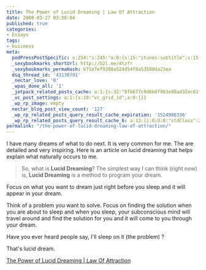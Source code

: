 ```yaml
---
title: The Power of Lucid Dreaming | Law Of Attraction
date: 2008-03-27 03:58:04
published: true
categories:
- Essays
tags:
- business
meta:
  podPressPostSpecific: s:254:"s:245:"a:6:{s:15:"itunes:subtitle";s:15:"##PostExcerpt##";s:14:"itunes:summary";s:15:"##PostExcerpt##";s:15:"itunes:keywords";s:17:"##WordPressCats##";s:13:"itunes:author";s:10:"##Global##";s:15:"itunes:explicit";s:2:"No";s:12:"itunes:block";s:2:"No";}";";
  _sexybookmarks_shortUrl: http://b2l.me/4tzfr
  _sexybookmarks_permaHash: b71e7ef9308a524d54f8a53580da23ea
  dsq_thread_id: '43130791'
  _nectar_love: '0'
  _wpas_done_all: '1'
  _jetpack_related_posts_cache: a:1:{s:32:"8f6677c9d6b0f903e98ad32ec61f8deb";a:2:{s:7:"expires";i:1465796640;s:7:"payload";a:3:{i:0;a:1:{s:2:"id";i:1373;}i:1;a:1:{s:2:"id";i:1285;}i:2;a:1:{s:2:"id";i:396;}}}}
  _vc_post_settings: a:1:{s:10:"vc_grid_id";a:0:{}}
  _wp_rp_image: empty
  nectar_blog_post_view_count: '127'
  _wp_rp_related_posts_query_result_cache_expiration: '1524986336'
  _wp_rp_related_posts_query_result_cache_6: a:12:{i:0;O:8:"stdClass":2:{s:7:"post_id";s:3:"364";s:5:"score";s:18:"27.901535972537943";}i:1;O:8:"stdClass":2:{s:7:"post_id";s:3:"396";s:5:"score";s:17:"26.12267530592472";}i:2;O:8:"stdClass":2:{s:7:"post_id";s:3:"178";s:5:"score";s:17:"24.51204812110575";}i:3;O:8:"stdClass":2:{s:7:"post_id";s:2:"18";s:5:"score";s:17:"24.51204812110575";}i:4;O:8:"stdClass":2:{s:7:"post_id";s:3:"121";s:5:"score";s:16:"24.2197348279592";}i:5;O:8:"stdClass":2:{s:7:"post_id";s:3:"357";s:5:"score";s:17:"23.25671235565583";}i:6;O:8:"stdClass":2:{s:7:"post_id";s:3:"717";s:5:"score";s:17:"21.13029163241027";}i:7;O:8:"stdClass":2:{s:7:"post_id";s:4:"4550";s:5:"score";s:18:"20.794068702063587";}i:8;O:8:"stdClass":2:{s:7:"post_id";s:3:"428";s:5:"score";s:18:"19.760687215543008";}i:9;O:8:"stdClass":2:{s:7:"post_id";s:3:"400";s:5:"score";s:18:"19.760687215543008";}i:10;O:8:"stdClass":2:{s:7:"post_id";s:3:"438";s:5:"score";s:18:"18.497620087356378";}i:11;O:8:"stdClass":2:{s:7:"post_id";s:3:"398";s:5:"score";s:17:"18.05326271438534";}}
permalink: "/the-power-of-lucid-dreaming-law-of-attraction/"
---
```

I have many dreams of what to do next.  It is very common for me.  The are detailed and very inspiring.  Here is an article on lucid dreaming that helps explain what naturally occurs to me.
>So, what is **Lucid Dreaming**? The simplest way I can think (right now) is, **Lucid Dreaming** is a method to program your dream.

Focus on what you want to dream just right before you sleep and it will appear in your dream.

Think of a problem you want to solve. Focus on finding the solution when you are about to sleep and when you sleep, your subconscious mind will travel around and find the solution for you and it will come to you through your dream.

Have you ever heard people say, I'll sleep on it (the problem) ?

That's lucid dream.</blockquote>
<p><a href="http://attractingyourgoals.com/the-power-of-lucid-dreaming/" rel="nofollow">The Power of Lucid Dreaming | Law Of Attraction</a></p>
